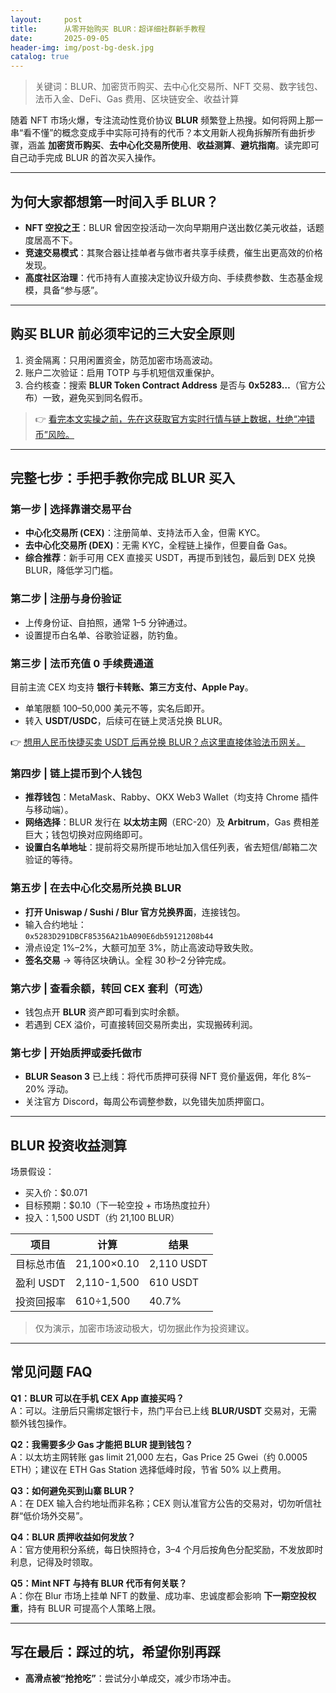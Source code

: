 ```yaml
---
layout:     post
title:      从零开始购买 BLUR：超详细社群新手教程
date:       2025-09-05
header-img: img/post-bg-desk.jpg
catalog: true
---
```


> 关键词：BLUR、加密货币购买、去中心化交易所、NFT 交易、数字钱包、法币入金、DeFi、Gas 费用、区块链安全、收益计算

随着 NFT 市场火爆，专注流动性竞价协议 **BLUR** 频繁登上热搜。如何将网上那一串“看不懂”的概念变成手中实际可持有的代币？本文用新人视角拆解所有曲折步骤，涵盖 **加密货币购买**、**去中心化交易所使用**、**收益测算**、**避坑指南**。读完即可自己动手完成 BLUR 的首次买入操作。

---

## 为何大家都想第一时间入手 BLUR？

- **NFT 空投之王**：BLUR 曾因空投活动一次向早期用户送出数亿美元收益，话题度居高不下。  
- **竞速交易模式**：其聚合器让挂单者与做市者共享手续费，催生出更高效的价格发现。  
- **高度社区治理**：代币持有人直接决定协议升级方向、手续费参数、生态基金规模，具备“参与感”。  

---

## 购买 BLUR 前必须牢记的三大安全原则

1. 资金隔离：只用闲置资金，防范加密市场高波动。  
2. 账户二次验证：启用 TOTP 与手机短信双重保护。  
3. 合约核查：搜索 **BLUR Token Contract Address** 是否与 **0x5283…**（官方公布）一致，避免买到同名假币。  

> 👉 [看完本文实操之前，先在这获取官方实时行情与链上数据，杜绝“冲错币”风险。](https://okxdog.com/)  

---

## 完整七步：手把手教你完成 BLUR 买入

### 第一步 | 选择靠谱交易平台

- **中心化交易所 (CEX)**：注册简单、支持法币入金，但需 KYC。  
- **去中心化交易所 (DEX)**：无需 KYC，全程链上操作，但要自备 Gas。  
- **综合推荐**：新手可用 CEX 直接买 USDT，再提币到钱包，最后到 DEX 兑换 BLUR，降低学习门槛。

### 第二步 | 注册与身份验证

- 上传身份证、自拍照，通常 1–5 分钟通过。  
- 设置提币白名单、谷歌验证器，防钓鱼。  

### 第三步 | 法币充值 0 手续费通道

目前主流 CEX 均支持 **银行卡转账、第三方支付、Apple Pay**。  
- 单笔限额 100–50,000 美元不等，实名后即开。  
- 转入 **USDT/USDC**，后续可在链上灵活兑换 BLUR。  

👉 [想用人民币快捷买卖 USDT 后再兑换 BLUR？点这里直接体验法币网关。](https://okxdog.com/)  

### 第四步 | 链上提币到个人钱包

- **推荐钱包**：MetaMask、Rabby、OKX Web3 Wallet（均支持 Chrome 插件与移动端）。  
- **网络选择**：BLUR 发行在 **以太坊主网**（ERC-20）及 **Arbitrum**，Gas 费相差巨大；钱包切换对应网络即可。  
- **设置白名单地址**：提前将交易所提币地址加入信任列表，省去短信/邮箱二次验证的等待。

### 第五步 | 在去中心化交易所兑换 BLUR

- **打开 Uniswap / Sushi / Blur 官方兑换界面**，连接钱包。  
- 输入合约地址：  
  `0x5283D291DBCF85356A21bA090E6db59121208b44`  
- 滑点设定 1%–2%，大额可加至 3%，防止高波动导致失败。  
- **签名交易** → 等待区块确认。全程 30 秒–2 分钟完成。

### 第六步 | 查看余额，转回 CEX 套利（可选）

- 钱包点开 **BLUR** 资产即可看到实时余额。  
- 若遇到 CEX 溢价，可直接转回交易所卖出，实现搬砖利润。  

### 第七步 | 开始质押或委托做市

- **BLUR Season 3** 已上线：将代币质押可获得 NFT 竞价量返佣，年化 8%–20% 浮动。  
- 关注官方 Discord，每周公布调整参数，以免错失加质押窗口。

---

## BLUR 投资收益测算

场景假设：  
- 买入价：$0.071  
- 目标预期：$0.10（下一轮空投 + 市场热度拉升）  
- 投入：1,500 USDT（约 21,100 BLUR）

| 项目          | 计算      | 结果        |
|---------------|-----------|-------------|
| 目标总市值    | 21,100×0.10 | 2,110 USDT |
| 盈利 USDT     | 2,110-1,500 | 610 USDT    |
| 投资回报率    | 610÷1,500  | 40.7%       |

> 仅为演示，加密市场波动极大，切勿据此作为投资建议。

---

## 常见问题 FAQ

**Q1：BLUR 可以在手机 CEX App 直接买吗？**  
A：可以。注册后只需绑定银行卡，热门平台已上线 **BLUR/USDT** 交易对，无需额外钱包操作。

**Q2：我需要多少 Gas 才能把 BLUR 提到钱包？**  
A：以太坊主网转账 gas limit 21,000 左右，Gas Price 25 Gwei（约 0.0005 ETH）；建议在 ETH Gas Station 选择低峰时段，节省 50% 以上费用。

**Q3：如何避免买到山寨 BLUR？**  
A：在 DEX 输入合约地址而非名称；CEX 则认准官方公告的交易对，切勿听信社群“低价场外交易”。

**Q4：BLUR 质押收益如何发放？**  
A：官方使用积分系统，每日快照持仓，3–4 个月后按角色分配奖励，不发放即时利息，记得及时领取。

**Q5：Mint NFT 与持有 BLUR 代币有何关联？**  
A：你在 Blur 市场上挂单 NFT 的数量、成功率、忠诚度都会影响 **下一期空投权重**，持有 BLUR 可提高个人策略上限。

---

## 写在最后：踩过的坑，希望你别再踩

- **高滑点被“抢抢吃”**：尝试分小单成交，减少市场冲击。